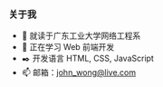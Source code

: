 ### 关于我
- 🔭 就读于广东工业大学网络工程系
- 🌱 正在学习 Web 前端开发
- ✒️ 开发语言 HTML, CSS, JavaScript
- 📫 邮箱：john_wong@live.com
